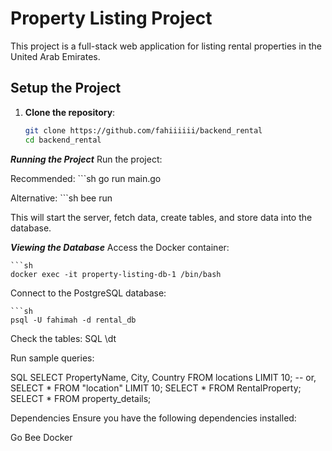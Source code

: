 # Property Listing Project

This project is a full-stack web application for listing rental properties in the United Arab Emirates. 

## Setup the Project

1. **Clone the repository**:
   ```sh
   git clone https://github.com/fahiiiiii/backend_rental
   cd backend_rental


***Running the Project***
Run the project:

Recommended:
    ```sh
    go run main.go

Alternative:
    ```sh
    bee run

This will start the server, fetch data, create tables, and store data into the database.

***Viewing the Database***
Access the Docker container:

    ```sh
    docker exec -it property-listing-db-1 /bin/bash
    
Connect to the PostgreSQL database:

    ```sh
    psql -U fahimah -d rental_db

Check the tables:
 SQL
\dt

Run sample queries:

SQL
SELECT PropertyName, City, Country FROM locations LIMIT 10;
-- or,
SELECT * FROM "location" LIMIT 10;
SELECT * FROM RentalProperty;
SELECT * FROM property_details;


Dependencies
Ensure you have the following dependencies installed:

Go
Bee
Docker
